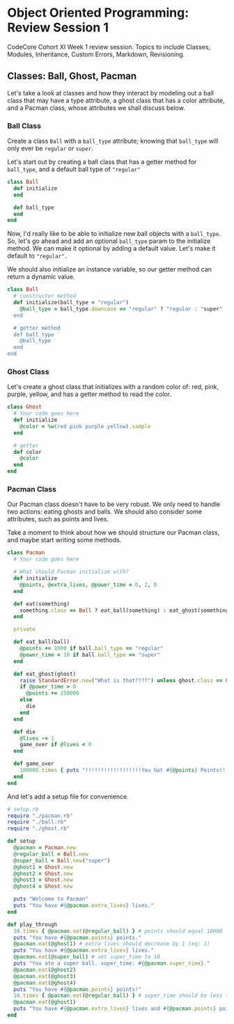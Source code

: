 # Object Oriented Programming: Review Session 1
CodeCore Cohort XI Week 1 review session. Topics to include Classes, Modules, Inheritance, Custom Errors, Markdown, Revisioning.

## Classes: Ball, Ghost, Pacman
Let's take a look at classes and how they interact by modeling out a ball class that may have a type attribute, a ghost class that has a color attribute, and a Pacman class, whose attributes we shall discuss below.  
  
### Ball Class
Create a class `Ball` with a `ball_type` attribute; knowing that `ball_type` will only ever be `regular` or `super`.  
  
Let's start out by creating a ball class that has a getter method for `ball_type`, and a default ball type of `"regular"`
```ruby
class Ball
  def initialize
  end

  def ball_type
  end
end
```
Now, I'd really like to be able to initialize new ball objects with a `ball_type`. So, let's go ahead and add an optional `ball_type` param to the initialize method. We can make it optional by adding a default value. Let's make it default to `"regular".`  
  
We should also initialize an instance variable, so our getter method can return a dynamic value.
```ruby
class Ball
  # constructor method
  def initialize(ball_type = "regular")
    @ball_type = ball_type.downcase == "regular" ? "regular : "super"
  end

  # getter method
  def ball_type
    @ball_type
  end
end
```
### Ghost Class
Let's create a ghost class that initializes with a random color of: red, pink, purple, yellow, and has a getter method to read the color.
```ruby
class Ghost
  # Your code goes here
  def initialize
    @color = %w(red pink purple yellow).sample
  end

  # getter
  def color
    @color
  end
end
```
### Pacman Class
Our Pacman class doesn't have to be very robust. We only need to handle two actions: eating ghosts and balls. We should also consider some attributes, such as points and lives.  
  
Take a moment to think about how we should structure our Pacman class, and maybe start writing some methods.  
  
```ruby
class Pacman
  # Your code goes here

  # What should Pacman initialize with?
  def initialize
    @points, @extra_lives, @power_time = 0, 2, 0
  end

  def eat(something)
    something.class == Ball ? eat_ball(something) : eat_ghost(something)
  end

  private

  def eat_ball(ball)
    @points += 1000 if ball.ball_type == "regular"
    @power_time = 10 if ball.ball_type == "super"
  end

  def eat_ghost(ghost)
    raise StandardError.new("What is that????") unless ghost.class == Ghost
    if @power_time > 0
      @points += 250000
    else
      die
    end
  end

  def die
    @lives -= 1
    game_over if @lives < 0
  end

  def game_over
    100000.times { puts "!!!!!!!!!!!!!!!!!!You Got #{@points} Points!!!!!!!!!!!!!!!!!GAME OVER!!!!!!!!!!!!!!!!!!!" }
  end
end
```
And let's add a setup file for convenience.
```ruby
# setup.rb
require "./pacman.rb"
require "./ball.rb"
require "./ghost.rb"

def setup
  @pacman = Pacman.new
  @regular_ball = Ball.new
  @super_ball = Ball.new("super")
  @ghost1 = Ghost.new
  @ghost2 = Ghost.new
  @ghost3 = Ghost.new
  @ghost4 = Ghost.new

  puts "Welcome to Pacman"
  puts "You have #{@pacman.extra_lives} lives."
end

def play_through
  10.times { @pacman.eat(@regular_ball) } # points should equal 10000
  puts "You have #{@pacman.points} points."
  @pacman.eat(@ghost1) # extra lives should decrease by 1 (eq: 1)
  puts "You have #{@pacman.extra_lives} lives."
  @pacman.eat(@super_ball) # set super_time to 10
  puts "You ate a super ball. super_time: #{@pacman.super_time}."
  @pacman.eat(@ghost2)
  @pacman.eat(@ghost3)
  @pacman.eat(@ghost4)
  puts "You have #{@pacman.points} points!"
  10.times { @pacman.eat(@regular_ball) } # super_time should be less than zero
  @pacman.eat(@ghost1)
  puts "You have #{@pacman.extra_lives} lives and #{@pacman.points} points."
end
```

